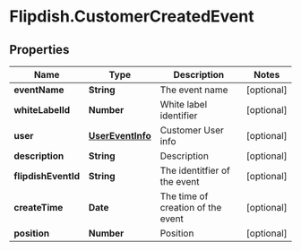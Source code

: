 # Flipdish.CustomerCreatedEvent

## Properties
Name | Type | Description | Notes
------------ | ------------- | ------------- | -------------
**eventName** | **String** | The event name | [optional] 
**whiteLabelId** | **Number** | White label identifier | [optional] 
**user** | [**UserEventInfo**](UserEventInfo.md) | Customer User info | [optional] 
**description** | **String** | Description | [optional] 
**flipdishEventId** | **String** | The identitfier of the event | [optional] 
**createTime** | **Date** | The time of creation of the event | [optional] 
**position** | **Number** | Position | [optional] 



